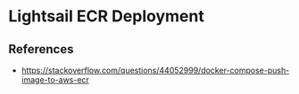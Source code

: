 # Lightsail ECR Deployment

## References

- https://stackoverflow.com/questions/44052999/docker-compose-push-image-to-aws-ecr
